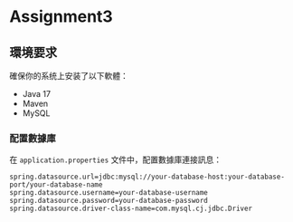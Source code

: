 # Assignment3

## 環境要求

確保你的系统上安装了以下軟體：

- Java 17
- Maven
- MySQL

### 配置數據庫

在 `application.properties` 文件中，配置數據庫連接訊息：

```properties
spring.datasource.url=jdbc:mysql://your-database-host:your-database-port/your-database-name
spring.datasource.username=your-database-username
spring.datasource.password=your-database-password
spring.datasource.driver-class-name=com.mysql.cj.jdbc.Driver
